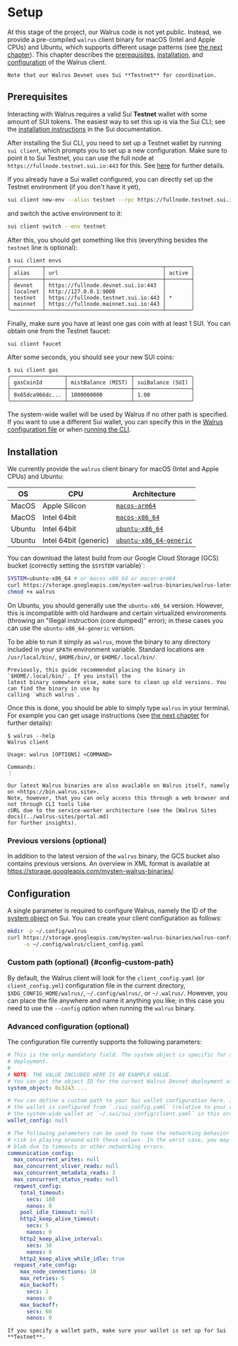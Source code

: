 # Setup

At this stage of the project, our Walrus code is not yet public. Instead, we provide a pre-compiled
`walrus` client binary for macOS (Intel and Apple CPUs) and Ubuntu, which supports different usage
patterns (see [the next chapter](./interacting.md)). This chapter describes the
[prerequisites](#prerequisites), [installation](#installation), and [configuration](#configuration)
of the Walrus client.

```admonish note
Note that our Walrus Devnet uses Sui **Testnet** for coordination.
```

## Prerequisites

Interacting with Walrus requires a valid Sui **Testnet** wallet with some amount of SUI tokens. The
easiest way to set this up is via the Sui CLI; see the [installation
instructions](https://docs.sui.io/guides/developer/getting-started/sui-install) in the Sui
documentation.

After installing the Sui CLI, you need to set up a Testnet wallet by running `sui client`, which
prompts you to set up a new configuration. Make sure to point it to Sui Testnet, you can use the
full node at `https://fullnode.testnet.sui.io:443` for this. See
[here](https://docs.sui.io/guides/developer/getting-started/connect) for further details.

If you already have a Sui wallet configured, you can directly set up the Testnet environment (if you
don't have it yet),

```sh
sui client new-env --alias testnet --rpc https://fullnode.testnet.sui.io:443
```

and switch the active environment to it:

```sh
sui client switch --env testnet
```

After this, you should get something like this (everything besides the `testnet` line is optional):

```terminal
$ sui client envs
╭──────────┬─────────────────────────────────────┬────────╮
│ alias    │ url                                 │ active │
├──────────┼─────────────────────────────────────┼────────┤
│ devnet   │ https://fullnode.devnet.sui.io:443  │        │
│ localnet │ http://127.0.0.1:9000               │        │
│ testnet  │ https://fullnode.testnet.sui.io:443 │ *      │
│ mainnet  │ https://fullnode.mainnet.sui.io:443 │        │
╰──────────┴─────────────────────────────────────┴────────╯
```

Finally, make sure you have at least one gas coin with at least 1 SUI. You can obtain one from the
Testnet faucet:

```sh
sui client faucet
```

After some seconds, you should see your new SUI coins:

```terminal
$ sui client gas
╭─────────────────┬────────────────────┬──────────────────╮
│ gasCoinId       │ mistBalance (MIST) │ suiBalance (SUI) │
├─────────────────┼────────────────────┼──────────────────┤
│ 0x65dca966dc... │ 1000000000         │ 1.00             │
╰─────────────────┴────────────────────┴──────────────────╯
```

The system-wide wallet will be used by Walrus if no other path is specified. If you want to use a
different Sui wallet, you can specify this in the [Walrus configuration file](#configuration) or
when [running the CLI](./interacting.md).

## Installation

We currently provide the `walrus` client binary for macOS (Intel and Apple CPUs) and Ubuntu:

| OS     | CPU                   | Architecture                                                                                                         |
| ------ | --------------------- | -------------------------------------------------------------------------------------------------------------------- |
| MacOS  | Apple Silicon         | [`macos-arm64`](https://storage.googleapis.com/mysten-walrus-binaries/walrus-latest-macos-arm64)                     |
| MacOS  | Intel 64bit           | [`macos-x86_64`](https://storage.googleapis.com/mysten-walrus-binaries/walrus-latest-macos-x86_64)                   |
| Ubuntu | Intel 64bit           | [`ubuntu-x86_64`](https://storage.googleapis.com/mysten-walrus-binaries/walrus-latest-ubuntu-x86_64)                 |
| Ubuntu | Intel 64bit (generic) | [`ubuntu-x86_64-generic`](https://storage.googleapis.com/mysten-walrus-binaries/walrus-latest-ubuntu-x86_64-generic) |

You can download the latest build from our Google Cloud Storage (GCS) bucket (correctly setting the
`$SYSTEM` variable)`:

```sh
SYSTEM=ubuntu-x86_64 # or macos-x86_64 or macos-arm64
curl https://storage.googleapis.com/mysten-walrus-binaries/walrus-latest-$SYSTEM -o walrus
chmod +x walrus
```

On Ubuntu, you should generally use the `ubuntu-x86_64` version. However, this is incompatible with
old hardware and certain virtualized environments (throwing an "Illegal instruction (core dumped)"
error); in these cases you can use the `ubuntu-x86_64-generic` version.

To be able to run it simply as `walrus`, move the binary to any directory included in your `$PATH`
environment variable. Standard locations are `/usr/local/bin/`, `$HOME/bin/`, or
`$HOME/.local/bin/`.

```admonish warn
Previously, this guide recommended placing the binary in `$HOME/.local/bin/`. If you install the
latest binary somewhere else, make sure to clean up old versions. You can find the binary in use by
calling `which walrus`.
```

Once this is done, you should be able to simply type `walrus` in your terminal. For example you can
get usage instructions (see [the next chapter](./interacting.md) for further details):

```terminal
$ walrus --help
Walrus client

Usage: walrus [OPTIONS] <COMMAND>

Commands:
⋮
```

```admonish tip
Our latest Walrus binaries are also available on Walrus itself, namely on <https://bin.walrus.site>.
Note, however, that you can only access this through a web browser and not through CLI tools like
cURL due to the service-worker architecture (see the [Walrus Sites docs](../walrus-sites/portal.md)
for further insights).
```

### Previous versions (optional)

In addition to the latest version of the `walrus` binary, the GCS bucket also contains previous
versions. An overview in XML format is available at
<https://storage.googleapis.com/mysten-walrus-binaries/>.

## Configuration

A single parameter is required to configure Walrus, namely the ID of the [system
object](../dev-guide/sui-struct.md#system-information) on Sui. You can create your client
configuration as follows:

<!-- TODO: Make sure this is consistent with our default paths. -->
```sh
mkdir -p ~/.config/walrus
curl https://storage.googleapis.com/mysten-walrus-binaries/walrus-configs/client_config.yaml \
     -o ~/.config/walrus/client_config.yaml
```

### Custom path (optional) {#config-custom-path}

By default, the Walrus client will look for the `client_config.yaml` (or `client_config.yml`)
configuration file in the current directory, `$XDG_CONFIG_HOME/walrus/`, `~/.config/walrus/`, or
`~/.walrus/`. However, you can place the file anywhere and name it anything you like; in this case
you need to use the `--config` option when running the `walrus` binary.

### Advanced configuration (optional)

The configuration file currently supports the following parameters:

```yaml
# This is the only mandatory field. The system object is specific for a particular Walrus
# deployment.
#
# NOTE: THE VALUE INCLUDED HERE IS AN EXAMPLE VALUE.
# You can get the object ID for the current Walrus Devnet deployment as described above.
system_object: 0x3243....

# You can define a custom path to your Sui wallet configuration here. If this is unset or `null`,
# the wallet is configured from `./sui_config.yaml` (relative to your current working directory), or
# the system-wide wallet at `~/.sui/sui_config/client.yaml` in this order.
wallet_config: null

# The following parameters can be used to tune the networking behavior of the client. There is no
# risk in playing around with these values. In the worst case, you may not be able to store/read
# blob due to timeouts or other networking errors.
communication_config:
  max_concurrent_writes: null
  max_concurrent_sliver_reads: null
  max_concurrent_metadata_reads: 3
  max_concurrent_status_reads: null
  reqwest_config:
    total_timeout:
      secs: 180
      nanos: 0
    pool_idle_timeout: null
    http2_keep_alive_timeout:
      secs: 5
      nanos: 0
    http2_keep_alive_interval:
      secs: 30
      nanos: 0
    http2_keep_alive_while_idle: true
  request_rate_config:
    max_node_connections: 10
    max_retries: 5
    min_backoff:
      secs: 2
      nanos: 0
    max_backoff:
      secs: 60
      nanos: 0
```

```admonish warning title="Important"
If you specify a wallet path, make sure your wallet is set up for Sui **Testnet**.
```
